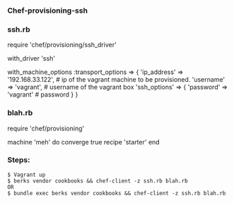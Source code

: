 ### Chef-provisioning-ssh ###


### ssh.rb

require 'chef/provisioning/ssh_driver'

with_driver 'ssh'

with_machine_options  :transport_options => {
    'ip_address' => '192.168.33.122',   # ip of the vagrant machine to be provisioned.
    'username' => 'vagrant',            # username of the vagrant box
    'ssh_options' => {
        'password' => 'vagrant'         # password
    }
}

### blah.rb

require 'chef/provisioning'

machine 'meh' do
  converge true
  recipe 'starter'
end

### Steps:

    $ Vagrant up
    $ berks vendor cookbooks && chef-client -z ssh.rb blah.rb
    OR
    $ bundle exec berks vendor cookbooks && chef-client -z ssh.rb blah.rb
